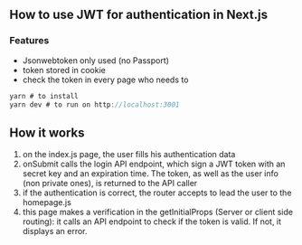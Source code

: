 ## How to use JWT for authentication in Next.js

### Features

- Jsonwebtoken only used (no Passport)
- token stored in cookie
- check the token in every page who needs to


```js
yarn # to install
yarn dev # to run on http://localhost:3001
```

## How it works

1. on the index.js page, the user fills his authentication data
1. onSubmit calls the login API endpoint, which sign a JWT token with an secret key and an expiration time. The token, as well as the user info (non private ones), is returned to the API caller
1. if the authentication is correct, the router accepts to lead the user to the homepage.js
1. this page makes a verification in the getInitialProps (Server or client side routing): it calls an API endpoint to check if the token is valid. If not, it displays an error.